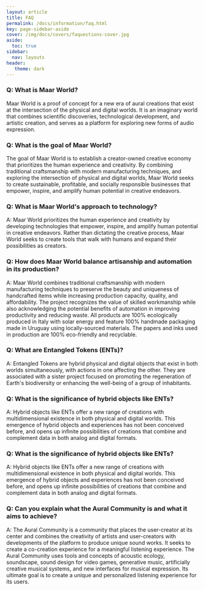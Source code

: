 ```yaml
---
layout: article
title: FAQ
permalink: /docs/information/faq.html
key: page-sidebar-aside
cover: /img/docs/covers/faquestions-cover.jpg
aside:
  toc: true
sidebar:
  nav: layouts
header:
   theme: dark
---
```

<div>
	<div class="qa">
		<h3 onclick="toggleAnswer(event)">Q: What is Maar World?</h3>
		<p class="answer">Maar World is a proof of concept for a new era of aural creations that exist at the intersection of the physical and digital worlds. It is an imaginary world that combines scientific discoveries, technological development, and artistic creation, and serves as a platform for exploring new forms of audio expression.</p>
	</div>
	<div class="qa">
		<h3 onclick="toggleAnswer(event)">Q: What is the goal of Maar World?</h3>
		<p class="answer">The goal of Maar World is to establish a creator-owned creative economy that prioritizes the human experience and creativity. By combining traditional craftsmanship with modern manufacturing techniques, and exploring the intersection of physical and digital worlds, Maar World seeks to create sustainable, profitable, and socially responsible businesses that empower, inspire, and amplify human potential in creative endeavors.</p>
	</div>
	<div class="qa">
		<h3 onclick="toggleAnswer(event)">Q: What is Maar World's approach to technology?</h3>
		<p class="answer">A: Maar World prioritizes the human experience and creativity by developing technologies that empower, inspire, and amplify human potential in creative endeavors. Rather than dictating the creative process, Maar World seeks to create tools that walk with humans and expand their possibilities as creators.</p>
	</div>
	<div class="qa">
		<h3 onclick="toggleAnswer(event)">Q: How does Maar World balance artisanship and automation in its production?</h3>
		<p class="answer">A: Maar World combines traditional craftsmanship with modern manufacturing techniques to preserve the beauty and uniqueness of handcrafted items while increasing production capacity, quality, and affordability. The project recognizes the value of skilled workmanship while also acknowledging the potential benefits of automation in improving productivity and reducing waste. All products are 100% ecologically produced in Italy with solar energy and feature 100% handmade packaging made in Uruguay using locally-sourced materials. The papers and inks used in production are 100% eco-friendly and recyclable.</p>
	</div>
  <div class="qa">
      <h3 onclick="toggleAnswer(event)">Q: What are Entangled Tokens (ENTs)?</h3>
      <p class="answer">A: Entangled Tokens are hybrid physical and digital objects that exist in both worlds simultaneously, with actions in one affecting the other. They are associated with a sister project focused on promoting the regeneration of Earth's biodiversity or enhancing the well-being of a group of inhabitants.</p>
    </div>
    <div class="qa">
      <h3 onclick="toggleAnswer(event)">Q: What is the significance of hybrid objects like ENTs?</h3>
      <p class="answer">A: Hybrid objects like ENTs offer a new range of creations with multidimensional existence in both physical and digital worlds. This emergence of hybrid objects and experiences has not been conceived before, and opens up infinite possibilities of creations that combine and complement data in both analog and digital formats.</p>
    </div>
    <div class="qa">
      <h3 onclick="toggleAnswer(event)">Q: What is the significance of hybrid objects like ENTs?</h3>
      <p class="answer">A: Hybrid objects like ENTs offer a new range of creations with multidimensional existence in both physical and digital worlds. This emergence of hybrid objects and experiences has not been conceived before, and opens up infinite possibilities of creations that combine and complement data in both analog and digital formats.</p>
    </div>
    <div class="qa">
      <h3 onclick="toggleAnswer(event)">Q: Can you explain what the Aural Community is and what it aims to achieve?</h3>
      <p class="answer">A: The Aural Community is a community that places the user-creator at its center and combines the creativity of artists and user-creators with developments of the platform to produce unique sound works. It seeks to create a co-creation experience for a meaningful listening experience. The Aural Community uses tools and concepts of acoustic ecology, soundscape, sound design for video games, generative music, artificially creative musical systems, and new interfaces for musical expression. Its ultimate goal is to create a unique and personalized listening experience for its users.</p>
    </div>


  </div>
<script>
	function toggleAnswer(event) {
		event.target.nextElementSibling.classList.toggle('show');
	}
	const questions = document.querySelectorAll('.qa h3');

	questions.forEach(question => {
		const answer = question.nextElementSibling;
		question.addEventListener('click', () => {
			answer.style.display = answer.style.display === 'block' ? 'none' : 'block';
		});
	});
</script>


